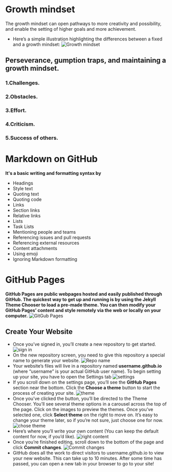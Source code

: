 # Growth mindset
The growth mindset can open pathways to more creativity and possibility, and enable the setting of higher goals and more achievement.
- Here’s a simple illustration highlighting the differences between a fixed and a growth mindset:
![Growth mindset](https://3kllhk1ibq34qk6sp3bhtox1-wpengine.netdna-ssl.com/wp-content/uploads/NewGrowthMindset2.png)
## Perseverance, gumption traps, and maintaining a growth mindset.
### 1.Challenges.
### 2.Obstacles.
### 3.Effort.
### 4.Criticism.
### 5.Success of others.

# Markdown on GitHub 
**It's a basic writing and formatting syntax by**
- Headings
- Style text
- Quoting text
- Quoting code
- Links
- Section links
- Relative links
- Lists
- Task Lists
- Mentioning people and teams
- Referencing issues and pull requests
- Referencing external resources
- Content attachments
- Using emoji
- Ignoring Markdown formatting

# GitHub Pages
**GitHub Pages are public webpages hosted and easily published through GitHub. The quickest way to get up and running is by using the Jekyll Theme Chooser to load a pre-made theme. You can then modify your GitHub Pages’ content and style remotely via the web or locally on your computer.**
![GitGub Pages](https://guides.github.com/features/pages/pages-home-page.png)
## Create Your Website
- Once you’ve signed in, you’ll create a new repository to get started.
![sign in](https://guides.github.com/features/pages/create-new-repo-button.png)
- On the new repository screen, you need to give this repository a special name to generate your website.
![Repo name](https://guides.github.com/features/pages/create-new-repo-screen.png)
- Your website’s files will live in a repository named **username.github.io** (where “username” is your actual GitHub user name). To begin setting up your site, you have to open the Settings tab
![settings](https://guides.github.com/features/pages/repo-settings.png)
- If you scroll down on the settings page, you’ll see the **GitHub Pages** section near the bottom. Click the **Choose a theme** button to start the process of creating your site.
![theme](https://guides.github.com/features/pages/launch-theme-chooser.png)
- Once you’ve clicked the button, you’ll be directed to the Theme Chooser. You’ll see several theme options in a carousel across the top of the page. Click on the images to preview the themes. Once you’ve selected one, click **Select theme** on the right to move on. It’s easy to change your theme later, so if you’re not sure, just choose one for now.
![chose theme](https://guides.github.com/features/pages/theme-chooser.png)
- Here’s where you’ll write your own content (You can keep the default content for now, if you’d like).
![right content](https://guides.github.com/features/pages/code-editor.png)
- Once you’re finished editing, scroll down to the bottom of the page and click **Commit changes**.
![Commit changes](https://guides.github.com/features/pages/commit-edits.png)
- GitHub does all the work to direct visitors to username.github.io to view your new website. This can take up to 10 minutes. After some time has passed, you can open a new tab in your browser to go to your site!
